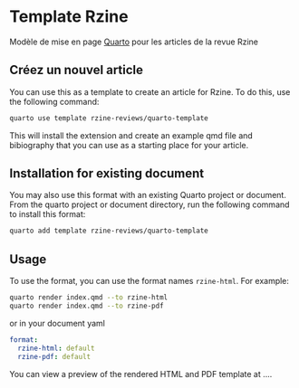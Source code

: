 # Template Rzine

Modèle de mise en page [Quarto](https://quarto.org) pour les articles de la revue Rzine


## Créez un nouvel article

You can use this as a template to create an article for Rzine. To do this, use the following command:

```bash
quarto use template rzine-reviews/quarto-template
```

This will install the extension and create an example qmd file and bibiography that you can use as a starting place for your article.

## Installation for existing document

You may also use this format with an existing Quarto project or document. From the quarto project or document directory, run the following command to install this format:

```bash
quarto add template rzine-reviews/quarto-template
```

## Usage

To use the format, you can use the format names `rzine-html`. For example:

```bash
quarto render index.qmd --to rzine-html
quarto render index.qmd --to rzine-pdf
```

or in your document yaml

```yaml
format:
  rzine-html: default
  rzine-pdf: default
```

You can view a preview of the rendered HTML and PDF template at ....

